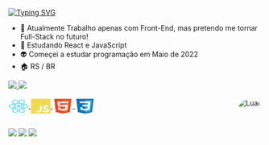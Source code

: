 
[![Typing SVG](https://readme-typing-svg.herokuapp.com?font=Julius+Sans+One+Text&size=38&duration=2500&color=03F700&center=false&vCenter=false&width=440&lines=Luan+Rockembach+Schulz;Web+Developer;Front-End)](https://git.io/typing-svg)

- 👾 Atualmente Trabalho apenas com Front-End, mas pretendo me tornar Full-Stack no futuro!
- 🤖 Estudando React e JavaScript
- 👽 Começei a estudar programação em Maio de 2022
- 🏠 RS / BR

<div align="left">
  <a href="https://github.com/Luan053">
  <img height="180em" src="https://github-readme-stats.vercel.app/api?username=Luan053&show_icons=true&theme=chartreuse-dark&include_all_commits=true&count_private=true&border_color=009900&icon_color=008000&border_radius=1"/>
  <img height="180em" src="https://github-readme-stats.vercel.app/api/top-langs/?username=Luan053&layout=compact&langs_count=7&theme=chartreuse-dark&border_color=009900&border_radius=1"/>
</div>

<div style="display: inline_block"><br>
  <img align="center" alt="React" height="30" width="40" src="https://raw.githubusercontent.com/devicons/devicon/master/icons/react/react-original.svg">
  <img align="center" alt="Js" height="30" width="40" src="https://raw.githubusercontent.com/devicons/devicon/master/icons/javascript/javascript-plain.svg">
  <img align="center" alt="HTML" height="30" width="40" src="https://raw.githubusercontent.com/devicons/devicon/master/icons/html5/html5-original.svg">
  <img align="center" alt="CSS" height="30" width="40" src="https://raw.githubusercontent.com/devicons/devicon/master/icons/css3/css3-original.svg">
  <img align="right" alt="Luan" height="150" style="border-radius:50px;" src="https://media-exp1.licdn.com/dms/image/C4E03AQFUHBQ9NlR1lA/profile-displayphoto-shrink_800_800/0/1653969406095?e=1663804800&v=beta&t=KYQ_njj5_7VpWpwSalKNi7ZJaF0iqj4C2UacKKXAkHU">
</div>
  
  ##
 
<div> 
  <a href="https://www.instagram.com/rs_luan" target="_blank"><img src="https://img.shields.io/badge/-Instagram-%23E4405F?style=for-the-badge&logo=instagram&logoColor=white" target="_blank"></a>
  <a href = "mailto:luanrschulzz@gmail.com"><img src="https://img.shields.io/badge/-Gmail-%23333?style=for-the-badge&logo=gmail&logoColor=white" target="_blank"></a>
  <a href="https://www.linkedin.com/in/luanrs-/" target="_blank"><img src="https://img.shields.io/badge/-LinkedIn-%230077B5?style=for-the-badge&logo=linkedin&logoColor=white" target="_blank"></a> 
 
</div>
